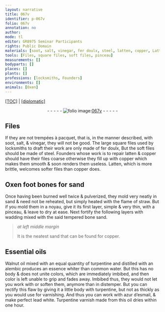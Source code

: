 ```yaml
---
layout: narrative
title: 067v
identifier: p-067v
folio: 067v
annotation: no
author:
mode: tl
editor: GR8975 Seminar Participants
rights: Public Domain
materials: [soot, salt, vinegar, fer doulx, steel, latten, copper, Latten, Oxen foot bones for sand, straw, wadding, bone sand, Essential oils, Walnut oil, turpentine, essence, water, azur d’esmail, lead white, Turpentine varnish, oil]
tools: [Files, square files, soft files, pinceau]
measurements: []
bodyparts: []
places: []
plants: []
professions: [locksmiths, Founders]
environments: []
animals: [Oxen]
---
```


<p><a href="{{ site.baseurl }}/translation/">[TOC]</a> | <a href="{{ site.baseurl }}/texts/p-067v_tc/">[diplomatic]</a></p><div class="folio" align="center">- - - - - <a href="http://gallica.bnf.fr/ark:/12148/btv1b10500001g/f140.image" target="_blank"><img src="https://cu-mkp.github.io/2017-workshop-edition/assets/photo-icon.png" alt="folio image: " style="display:inline-block; margin-bottom:-3px;"/>067v</a> - - - - - </div>  
  

## <span class="tl">Files</span>

 
If they are not trempées à pacquet, that is, in the manner described, with <span class="m">soot</span>, <span class="m">salt</span>, & <span class="m">vinegar</span>, they will not be good. The large <span class="tl">square files</span> used by <span class="pro">locksmiths</span> to draft their work are only made of <span class="m">fer doulx</span>, But the <span class="tl">soft files</span> should be made of <span class="m">steel</span>. <span class="pro">Founders</span> whose work is to repair <span class="m">latten</span> & <span class="m">copper</span> should have their files coarse otherwise they fill up with <span class="m">copper</span> which makes them smooth & soon renders them useless. <span class="m">Latten</span>, which is more brittle, welcomes softer files than <span class="m">copper</span> does.
 
 
  

## <span class="m"><span class="al">Oxen</span> foot bones for sand</span>

 
Once having been burned well twice & pulverized, they mold very neatly in sand & need not be reheated, but simply heated with the flame of <span class="m">straw</span>. But if you mold them in a noyau, give it its first layer, simple & very thin, with a <span class="tl">pinceau</span>, & leave to dry at ease. Next fortify the following layers with <span class="m">wadding</span> mixed with the said tempered <span class="m">bone sand</span>.
 
> *at left middle margin*
> 
> 
>   It is the neatest sand that can be found for <span class="m">copper</span>.
 
 
  

## <span class="m">Essential oils</span>

 
<span class="m"><span class="add">Walnut</span> oil</span> mixed with an equal quantity of <span class="m">turpentine</span> and distilled with an alembic produces an <span class="m">essence</span> whiter than common <span class="m">water</span>. But this has no body & does not unite colors, which are immediately imbibed, and then color is left unable to grip and fades away. Imbibed thus, they would not let you work with or soften them, anymore than in distemper. But you can rectify this flaw by giving it a little body with <span class="m">turpentine</span>, <span class="sup">but</span> not as thickly as you would use for varnishing. And thus you can work with <span class="m">azur d’esmail</span>, & make perfect <span class="m">lead white</span>. <span class="m">Turpentine varnish</span> made from this <span class="m">oil</span> dries within one hour.
 
